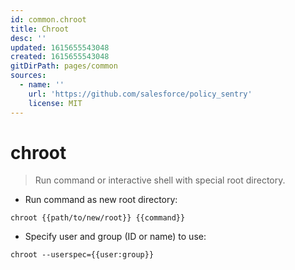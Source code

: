 ```yaml
---
id: common.chroot
title: Chroot
desc: ''
updated: 1615655543048
created: 1615655543048
gitDirPath: pages/common
sources:
  - name: ''
    url: 'https://github.com/salesforce/policy_sentry'
    license: MIT
---
```

# chroot

> Run command or interactive shell with special root directory.

- Run command as new root directory:

`chroot {{path/to/new/root}} {{command}}`

- Specify user and group (ID or name) to use:

`chroot --userspec={{user:group}}`

